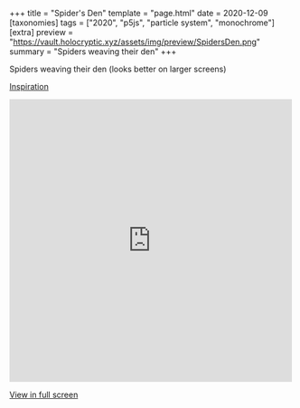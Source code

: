 +++
title = "Spider's Den"
template = "page.html"
date = 2020-12-09
[taxonomies]
tags = ["2020", "p5js", "particle system", "monochrome"]
[extra]
preview = "https://vault.holocryptic.xyz/assets/img/preview/SpidersDen.png"
summary = "Spiders weaving their den"
+++

Spiders weaving their den (looks better on larger screens)

<a target=_blank href="https://p5js.org/examples/simulate-particles.html">Inspiration</a>

<embed
type="text/html"
src="https://vault.holocryptic.xyz/src/2020/SpidersDen"
width="500"
height="500"
/>

<a target=_blank href="https://vault.holocryptic.xyz/src/2020/SpidersDen">View in full screen</a>
